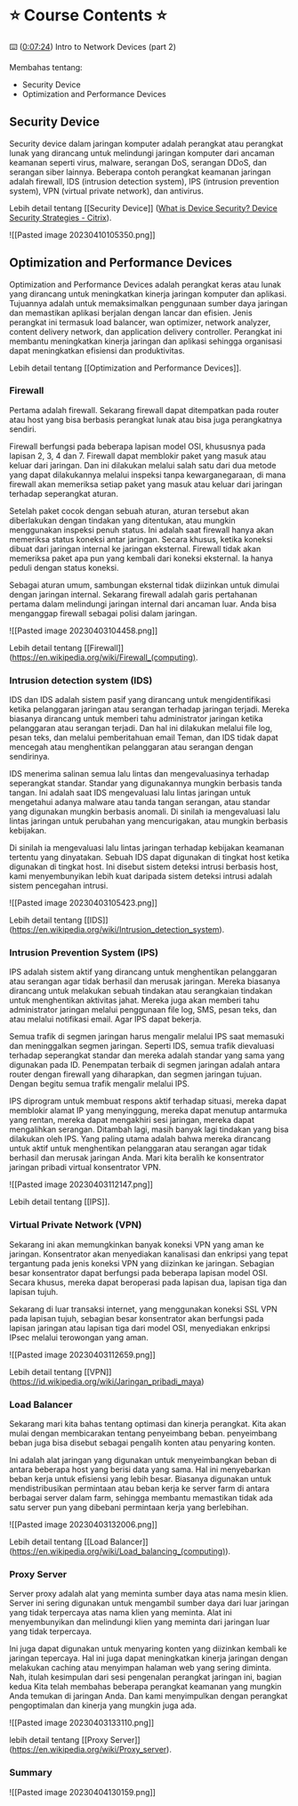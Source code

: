 # ⭐️ Course Contents ⭐️ 

⌨️ ([0:07:24](https://www.youtube.com/watch?v=qiQR5rTSshw&t=444s)) Intro to Network Devices (part 2)

Membahas tentang: 
- Security Device
- Optimization and Performance Devices

## Security Device

Security device dalam jaringan komputer adalah perangkat atau perangkat lunak yang dirancang untuk melindungi jaringan komputer dari ancaman keamanan seperti virus, malware, serangan DoS, serangan DDoS, dan serangan siber lainnya. Beberapa contoh perangkat keamanan jaringan adalah firewall, IDS (intrusion detection system), IPS (intrusion prevention system), VPN (virtual private network), dan antivirus.

Lebih detail tentang [[Security Device]] ([What is Device Security? Device Security Strategies - Citrix](https://www.citrix.com/solutions/secure-access/what-is-device-security.html)).

![[Pasted image 20230410105350.png]]

## Optimization and Performance Devices

Optimization and Performance Devices adalah perangkat keras atau lunak yang dirancang untuk meningkatkan kinerja jaringan komputer dan aplikasi. Tujuannya adalah untuk memaksimalkan penggunaan sumber daya jaringan dan memastikan aplikasi berjalan dengan lancar dan efisien. Jenis perangkat ini termasuk load balancer, wan optimizer, network analyzer, content delivery network, dan application delivery controller. Perangkat ini membantu meningkatkan kinerja jaringan dan aplikasi sehingga organisasi dapat meningkatkan efisiensi dan produktivitas.

Lebih detail tentang [[Optimization and Performance Devices]].

### Firewall

Pertama adalah firewall. Sekarang firewall dapat ditempatkan pada router atau host yang bisa berbasis perangkat lunak atau bisa juga perangkatnya sendiri.

Firewall berfungsi pada beberapa lapisan model OSI, khususnya pada lapisan 2, 3, 4 dan 7. Firewall dapat memblokir paket yang masuk atau keluar dari jaringan. Dan ini dilakukan melalui salah satu dari dua metode yang dapat dilakukannya melalui inspeksi tanpa kewarganegaraan, di mana firewall akan memeriksa setiap paket yang masuk atau keluar dari jaringan terhadap seperangkat aturan.

Setelah paket cocok dengan sebuah aturan, aturan tersebut akan diberlakukan dengan tindakan yang ditentukan, atau mungkin menggunakan inspeksi penuh status. Ini adalah saat firewall hanya akan memeriksa status koneksi antar jaringan. Secara khusus, ketika koneksi dibuat dari jaringan internal ke jaringan eksternal. Firewall tidak akan memeriksa paket apa pun yang kembali dari koneksi eksternal. Ia hanya peduli dengan status koneksi.

Sebagai aturan umum, sambungan eksternal tidak diizinkan untuk dimulai dengan jaringan internal. Sekarang firewall adalah garis pertahanan pertama dalam melindungi jaringan internal dari ancaman luar. Anda bisa menganggap firewall sebagai polisi dalam jaringan.

![[Pasted image 20230403104458.png]]

Lebih detail tentang [[Firewall]] (https://en.wikipedia.org/wiki/Firewall_(computing).

### Intrusion detection system (IDS)

IDS dan IDS adalah sistem pasif yang dirancang untuk mengidentifikasi ketika pelanggaran jaringan atau serangan terhadap jaringan terjadi. Mereka biasanya dirancang untuk memberi tahu administrator jaringan ketika pelanggaran atau serangan terjadi. Dan hal ini dilakukan melalui file log, pesan teks, dan melalui pemberitahuan email Teman, dan IDS tidak dapat mencegah atau menghentikan pelanggaran atau serangan dengan sendirinya.

IDS menerima salinan semua lalu lintas dan mengevaluasinya terhadap seperangkat standar. Standar yang digunakannya mungkin berbasis tanda tangan. Ini adalah saat IDS mengevaluasi lalu lintas jaringan untuk mengetahui adanya malware atau tanda tangan serangan, atau standar yang digunakan mungkin berbasis anomali. Di sinilah ia mengevaluasi lalu lintas jaringan untuk perubahan yang mencurigakan, atau mungkin berbasis kebijakan.

Di sinilah ia mengevaluasi lalu lintas jaringan terhadap kebijakan keamanan tertentu yang dinyatakan. Sebuah IDS dapat digunakan di tingkat host ketika digunakan di tingkat host. Ini disebut sistem deteksi intrusi berbasis host, kami menyembunyikan lebih kuat daripada sistem deteksi intrusi adalah sistem pencegahan intrusi.

![[Pasted image 20230403105423.png]]

Lebih detail tentang [[IDS]] (https://en.wikipedia.org/wiki/Intrusion_detection_system).

### Intrusion Prevention System (IPS)

IPS adalah sistem aktif yang dirancang untuk menghentikan pelanggaran atau serangan agar tidak berhasil dan merusak jaringan. Mereka biasanya dirancang untuk melakukan sebuah tindakan atau serangkaian tindakan untuk menghentikan aktivitas jahat. Mereka juga akan memberi tahu administrator jaringan melalui penggunaan file log, SMS, pesan teks, dan atau melalui notifikasi email. Agar IPS dapat bekerja.

Semua trafik di segmen jaringan harus mengalir melalui IPS saat memasuki dan meninggalkan segmen jaringan. Seperti IDS, semua trafik dievaluasi terhadap seperangkat standar dan mereka adalah standar yang sama yang digunakan pada ID. Penempatan terbaik di segmen jaringan adalah antara router dengan firewall yang diharapkan, dan segmen jaringan tujuan. Dengan begitu semua trafik mengalir melalui IPS.

IPS diprogram untuk membuat respons aktif terhadap situasi, mereka dapat memblokir alamat IP yang menyinggung, mereka dapat menutup antarmuka yang rentan, mereka dapat mengakhiri sesi jaringan, mereka dapat mengalihkan serangan. Ditambah lagi, masih banyak lagi tindakan yang bisa dilakukan oleh IPS. Yang paling utama adalah bahwa mereka dirancang untuk aktif untuk menghentikan pelanggaran atau serangan agar tidak berhasil dan merusak jaringan Anda. Mari kita beralih ke konsentrator jaringan pribadi virtual konsentrator VPN.

![[Pasted image 20230403112147.png]]

Lebih detail tentang [[IPS]].

### Virtual Private Network  (VPN)

Sekarang ini akan memungkinkan banyak koneksi VPN yang aman ke jaringan. Konsentrator akan menyediakan kanalisasi dan enkripsi yang tepat tergantung pada jenis koneksi VPN yang diizinkan ke jaringan. Sebagian besar konsentrator dapat berfungsi pada beberapa lapisan model OSI. Secara khusus, mereka dapat beroperasi pada lapisan dua, lapisan tiga dan lapisan tujuh.

Sekarang di luar transaksi internet, yang menggunakan koneksi SSL VPN pada lapisan tujuh, sebagian besar konsentrator akan berfungsi pada lapisan jaringan atau lapisan tiga dari model OSI, menyediakan enkripsi IPsec melalui terowongan yang aman.

![[Pasted image 20230403112659.png]]

Lebih detail tentang [[VPN]] (https://id.wikipedia.org/wiki/Jaringan_pribadi_maya)

### Load Balancer 

Sekarang mari kita bahas tentang optimasi dan kinerja perangkat. Kita akan mulai dengan membicarakan tentang penyeimbang beban. penyeimbang beban juga bisa disebut sebagai pengalih konten atau penyaring konten.

Ini adalah alat jaringan yang digunakan untuk menyeimbangkan beban di antara beberapa host yang berisi data yang sama. Hal ini menyebarkan beban kerja untuk efisiensi yang lebih besar. Biasanya digunakan untuk mendistribusikan permintaan atau beban kerja ke server farm di antara berbagai server dalam farm, sehingga membantu memastikan tidak ada satu server pun yang dibebani permintaan kerja yang berlebihan.

![[Pasted image 20230403132006.png]]

Lebih detail tentang [[Load Balancer]] (https://en.wikipedia.org/wiki/Load_balancing_(computing)).

### Proxy Server

Server proxy adalah alat yang meminta sumber daya atas nama mesin klien. Server ini sering digunakan untuk mengambil sumber daya dari luar jaringan yang tidak terpercaya atas nama klien yang meminta. Alat ini menyembunyikan dan melindungi klien yang meminta dari jaringan luar yang tidak terpercaya.

Ini juga dapat digunakan untuk menyaring konten yang diizinkan kembali ke jaringan tepercaya. Hal ini juga dapat meningkatkan kinerja jaringan dengan melakukan caching atau menyimpan halaman web yang sering diminta. Nah, itulah kesimpulan dari sesi pengenalan perangkat jaringan ini, bagian kedua Kita telah membahas beberapa perangkat keamanan yang mungkin Anda temukan di jaringan Anda. Dan kami menyimpulkan dengan perangkat pengoptimalan dan kinerja yang mungkin juga ada.

![[Pasted image 20230403133110.png]]

lebih detail tentang [[Proxy Server]] (https://en.wikipedia.org/wiki/Proxy_server).

### Summary

![[Pasted image 20230404130159.png]]

